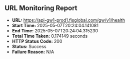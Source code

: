 ## URL Monitoring Report

- **URL:** https://api-gw1-prod1.fisglobal.com/gw/v1/health
- **Start Time:** 2025-05-07T20:24:04.141081
- **End Time:** 2025-05-07T20:24:04.315230
- **Total Time Taken:** 0.174149 seconds
- **HTTP Status Code:** 200
- **Status:** Success
- **Failure Reason:** N/A
